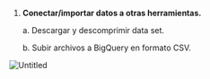 1. **Conectar/importar datos a otras herramientas.**
   
    a. Descargar y descomprimir data set.
   
    b. Subir archivos a BigQuery en formato CSV.

![Untitled](https://github.com/user-attachments/assets/702ec3a4-edba-4761-a305-dd64cb230b01)
